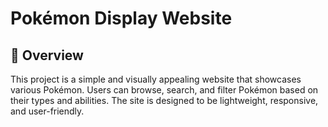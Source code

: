 # Pokémon Display Website

## 🌟 Overview
This project is a simple and visually appealing website that showcases various Pokémon. Users can browse, search, and filter Pokémon based on their types and abilities. The site is designed to be lightweight, responsive, and user-friendly.
